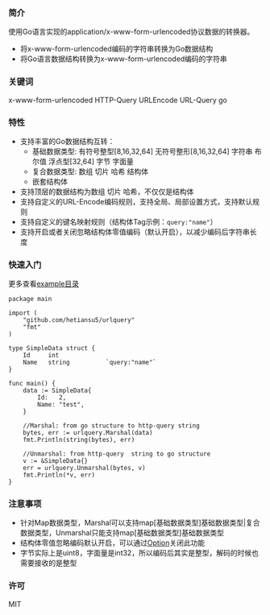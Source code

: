 ### 简介
使用Go语言实现的application/x-www-form-urlencoded协议数据的转换器。

- 将x-www-form-urlencoded编码的字符串转换为Go数据结构
- 将Go语言数据结构转换为x-www-form-urlencoded编码的字符串

### 关键词
x-www-form-urlencoded HTTP-Query URLEncode URL-Query go

### 特性
- 支持丰富的Go数据结构互转：
    - 基础数据类型: 有符号整型[8,16,32,64] 无符号整形[8,16,32,64] 字符串 布尔值 浮点型[32,64] 字节 字面量
    - 复合数据类型: 数组 切片 哈希 结构体
    - 嵌套结构体
- 支持顶层的数据结构为数组 切片 哈希，不仅仅是结构体
- 支持自定义的URL-Encode编码规则，支持全局、局部设置方式，支持默认规则
- 支持自定义的键名映射规则（结构体Tag示例：`query:"name"`）
- 支持开启或者关闭忽略结构体零值编码（默认开启），以减少编码后字符串长度


### 快速入门
更多查看[example目录](example/withoption.go)

```golang
package main

import (
	"github.com/hetiansu5/urlquery"
	"fmt"
)

type SimpleData struct {
	Id     int
	Name   string          `query:"name"`
}

func main() {
	data := SimpleData{
		Id:   2,
		Name: "test",
	}

	//Marshal: from go structure to http-query string
	bytes, err := urlquery.Marshal(data)
	fmt.Println(string(bytes), err)

	//Unmarshal: from http-query  string to go structure
	v := &SimpleData{}
	err = urlquery.Unmarshal(bytes, v)
	fmt.Println(*v, err)
}
```

### 注意事项
- 针对Map数据类型，Marshal可以支持map[基础数据类型]基础数据类型|复合数据类型，Unmarshal只能支持map[基础数据类型]基础数据类型
- 结构体零值忽略编码默认开启，可以通过[Option](example/withoption.go)关闭此功能
- 字节实际上是uint8，字面量是int32，所以编码后其实是整型，解码的时候也需要接收的是整型

### 许可
MIT
